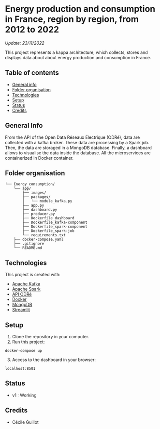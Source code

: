 # Energy production and consumption in France, region by region, from 2012 to 2022

*Update: 23/11/2022*

This project represents a kappa architecture, which collects, stores and displays data about about energy production and consumption in France. 

## Table of contents
* [General info](#general-info)
* [Folder organisation](#folder-organisation)
* [Technologies](#technologies)
* [Setup](#setup)
* [Status](#status)
* [Credits](#credits)

## General Info

From the API of the Open Data Réseaux Electrique (ODRé), data are collected with a kafka broker. These data are processing by a Spark job. Then, the data are storaged in a MongoDB database. Finally, a dashboard allows to visualise the data inside the database.
All the microservices are containerized in Docker container.

## Folder organisation

```
└── Energy_consumption/
    └── app/
        ├── images/
        ├── packages/
        │   └── module_kafka.py
        ├── app.py
        ├── dashboard.py
        ├── producer.py
        ├── Dockerfile_dashboard
        ├── Dockerfile_kafka-component
        ├── Dockerfile_spark-component
        ├── Dockerfile_spark-job
        └── requirements.txt
    ├── docker-compose.yaml
    ├── .gitignore
    └── README.md
```
## Technologies

This project is created with:

- [Apache Kafka](https://kafka.apache.org/documentation/)
- [Apache Spark](https://spark.apache.org/)
- [API ODRé](https://odre.opendatasoft.com/api/v2/console)
- [Docker](https://www.docker.com/)
- [MongoDB](https://www.mongodb.com/)
- [Streamlit](https://streamlit.io/)
## Setup

1) Clone the repository in your computer.
2) Run this project:
```
docker-compose up 
```
3) Access to the dashboard in your browser:
```
localhost:8501
```
## Status

- v1 : Working
## Credits

- Cécile Guillot
